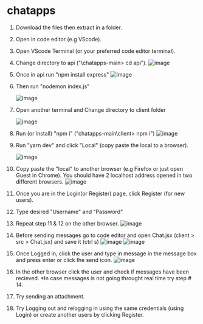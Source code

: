 # chatapps

1. Download the files then extract in a folder.
2. Open in code editor (e.g VScode).
3. Open VScode Terminal (or your preferred code editor terminal).
4. Change directory to api ("\chatapps-main> cd api"). ![image](https://user-images.githubusercontent.com/39289957/234757642-3c5ed7d0-4e4e-46aa-8092-0196bce8d4cd.png)

5. Once in api run "npm install express" ![image](https://user-images.githubusercontent.com/39289957/234757914-3a5793e8-a31b-4645-9b69-a2c2f9d48e5f.png)

6. Then run "nodemon index.js"

	![image](https://user-images.githubusercontent.com/39289957/234758023-0269c000-07d0-4ac2-8bdf-2d96986a1cc2.png)

	
7. Open another terminal and Change directory to client folder

	![image](https://user-images.githubusercontent.com/39289957/234758088-95a6ec36-0523-4d6d-b08e-385c98397f0e.png)

8. Run (or install) "npm i" ("chatapps-main\client> npm i") ![image](https://user-images.githubusercontent.com/39289957/234758174-0d72bdc4-972f-46cc-987a-9280951f4106.png)

10. Run "yarn dev" and click "Local" (copy paste the local to a browser).

	![image](https://user-images.githubusercontent.com/39289957/234758299-d0da05e4-41ba-43bb-a5ae-12a9fbfa604b.png)


10. Copy paste the "local" to another browser (e.g Firefox or just open Guest in Chrome).  You should have 2 localhost address opened in two different browsers.
![image](https://user-images.githubusercontent.com/39289957/234758493-944b047d-204a-442a-ab15-73db29f1ac9b.png)

11. Once you are in the Login(or Register) page, click Register (for new users).
12. Type desired "Username" and "Password"
13. Repeat step 11 & 12 on the other browser.
![image](https://user-images.githubusercontent.com/39289957/234759118-c272759f-b83a-4f72-9f01-6b1e0d2fbbaf.png)


14. Before sending messages go to code editor and open Chat.jsx (client > src > Chat.jsx) and save it (ctrl s) 
![image](https://user-images.githubusercontent.com/39289957/234759243-a55dd251-f37c-4c15-944b-a3173bc0f2c2.png)
![image](https://user-images.githubusercontent.com/39289957/234759282-53a36c53-e8e7-4e08-a475-710a067117cc.png)


15. Once Logged in, click the user and type in message in the message box and press enter or click the send icon.
![image](https://user-images.githubusercontent.com/39289957/234760068-80550c3c-4293-402d-bc57-d3b617781d53.png)

16. In the other browser click the user and check if messages have been recieved. *In case messages is not going throught real time try step # 14.
17. Try sending an attachment.
18. Try Logging out and relogging in using the same credentials (using Login) or create another users by clicking Register.







